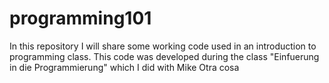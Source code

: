 # programming101
In this repository I will share some working code used in an introduction to programming class.
This code was developed during the class "Einfuerung in die Programmierung" which I did with Mike
Otra cosa
